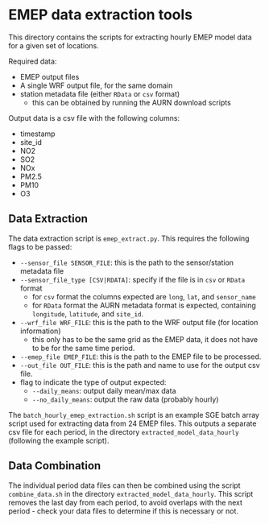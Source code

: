 # EMEP data extraction tools

This directory contains the scripts for extracting hourly EMEP model data for
a given set of locations.

Required data:
- EMEP output files
- A single WRF output file, for the same domain
- station metadata file (either `RData` or `csv` format)
  - this can be obtained by running the AURN download scripts

Output data is a csv file with the following columns:
- timestamp
- site_id
- NO2
- SO2
- NOx
- PM2.5
- PM10
- O3

## Data Extraction

The data extraction script is `emep_extract.py`. This requires the following flags to
be passed:
- `--sensor_file SENSOR_FILE`: this is the path to the sensor/station metadata file
- `--sensor_file_type [CSV|RDATA]`: specify if the file is in `csv` or `RData` format
  - for `csv` format the columns expected are `long`, `lat`, and `sensor_name`
  - for `RData` format the AURN metadata format is expected, containing `longitude`, 
    `latitude`, and `site_id`.
- `--wrf_file WRF_FILE`: this is the path to the WRF output file (for location information)
  - this only has to be the same grid as the EMEP data, it does not have to be for the same
    time period.
- `--emep_file EMEP_FILE`: this is the path to the EMEP file to be processed.
- `--out_file OUT_FILE`: this is the path and name to use for the output csv file.
- flag to indicate the type of output expected:
  - `--daily_means`: output daily mean/max data
  - `--no_daily_means`: output the raw data (probably hourly)
  
The `batch_hourly_emep_extraction.sh` script is an example SGE batch array script used for 
extracting data from 24 EMEP files. This outputs a separate csv file for each period, in
the directory `extracted_model_data_hourly` (following the example script).

## Data Combination 

The individual period data files can then be combined using the script `combine_data.sh`
in the directory `extracted_model_data_hourly`. This script removes the last day from each 
period, to avoid overlaps with the next period - check your data files to determine if this 
is necessary or not.

